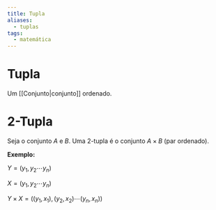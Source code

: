 ```yaml
---
title: Tupla
aliases:
  - tuplas
tags:
  - matemática
---
```


# Tupla

Um [[Conjunto|conjunto]] ordenado.

# 2-Tupla

Seja o conjunto $A$ e $B$. Uma 2-tupla é o conjunto $A \times B$ (par ordenado).

**Exemplo:**

$Y = (y_1, y_2 \cdots y_n)$

$X = (y_1, y_2 \cdots y_n)$

$Y \times X = ((y_1, x_1), (y_2, x_2) \cdots (y_n, x_n))$

